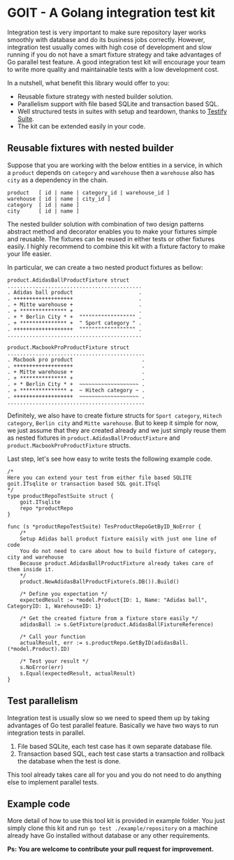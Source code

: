 # GOIT - A Golang integration test kit
Integration test is very important to make sure repository layer works smoothly with database and do its business jobs correctly. However, integration test usually comes with high cose of development and slow running if you do not have a smart fixture strategy and take advantages of Go parallel test feature. A good integration test kit will encourage
your team to write more quality and maintainable tests with a low development cost.

In a nutshell, what benefit this library would offer to you:

- Reusable fixture strategy with nested builder solution.
- Parallelism support with file based SQLite and transaction based SQL.
- Well structured tests in suites with setup and teardown, thanks to [Testify Suite](https://pkg.go.dev/github.com/stretchr/).
- The kit can be extended easily in your code.

## Reusable fixtures with nested builder
Suppose that you are working with the below entities in a service, in which a `product` depends on `category` and `warehouse` then a `warehouse` also has `city` as a dependency in the chain.

    product   [ id | name | category_id | warehouse_id ]
    warehouse [ id | name | city_id ]
    category  [ id | name ]
    city      [ id | name ]

The nested builder solution with combination of two design patterns abstract method and decorator enables you to make your fixtures simple and reusable. The fixtures can be reused in either tests or other fixtures easily. I highly recommend to combine this kit with a fixture factory to make your life easier.

In particular, we can create a two nested product fixtures as bellow:

    product.AdidasBallProductFixture struct
    ...........................................
    . Adidas ball product                     .
    . +++++++++++++++++++                     .
    . + Mitte warehouse +                     .
    . + *************** +                     .
    . + * Berlin City * +  """""""""""""""""" .
    . + *************** +  " Sport category " .
    . +++++++++++++++++++  """""""""""""""""" .
    ...........................................  

    product.MacbookProProductFixture struct
    ............................................
    . Macbook pro product                      .
    . +++++++++++++++++++                      .
    . + Mitte warehouse +                      .
    . + *************** +                      .
    . + * Berlin City * +  ~~~~~~~~~~~~~~~~~~~ .
    . + *************** +  ~ Hitech category ~ .
    . +++++++++++++++++++  ~~~~~~~~~~~~~~~~~~~ .
    ............................................ 

Definitely, we also have to create fixture structs for `Sport category`, `Hitech category`, `Berlin city` and `Mitte warehouse`.
But to keep it simple for now, we just assume that they are created already and we just simply reuse them as nested fixtures in `product.AdidasBallProductFixture` and `product.MacbookProProductFixture` structs.

Last step, let's see how easy to write tests the following example code.

    /* 
    Here you can extend your test from either file based SQLITE goit.ITsqlite or transaction based SQL goit.ITsql 
    */
    type productRepoTestSuite struct {
        goit.ITsqlite
        repo *productRepo
    }

    func (s *productRepoTestSuite) TesProductRepoGetByID_NoError {
        /*
        Setup Adidas ball product fixture eaisily with just one line of code
        You do not need to care about how to build fixture of category, city and warehouse
        Because product.AdidasBallProductFixture already takes care of them inside it.
        */
        product.NewAdidasBallProductFixture(s.DB()).Build()
        
        /* Define you expectation */
        expectedResult := *model.Product{ID: 1, Name: "Adidas ball", CategoryID: 1, WarehouseID: 1}
        
        /* Get the created fixture from a fixture store easily */
        adidasBall := s.GetFixture(product.AdidasBallFixtureReference)
        
        /* Call your function
        actualResult, err := s.productRepo.GetByID(adidasBall.(*model.Product).ID)
        
        /* Test your result */
        s.NoError(err)
        s.Equal(expectedResult, actualResult)
    }

## Test parallelism
Integration test is usually slow so we need to speed them up by taking advantages of Go test parallel feature. 
Basically we have two ways to run integration tests in parallel.
1. File based SQLite, each test case has it own separate database file.
2. Transaction based SQL, each test case starts a transaction and rollback the database when the test is done.

This tool already takes care all for you and you do not need to do anything else to implement parallel tests.

## Example code
More detail of how to use this tool kit is provided in example folder. You just simply clone this kit and run `go test ./example/repository` on a machine already have Go installed without database or any other requirements.

**__Ps: You are welcome to contribute your pull request for improvement.__**
